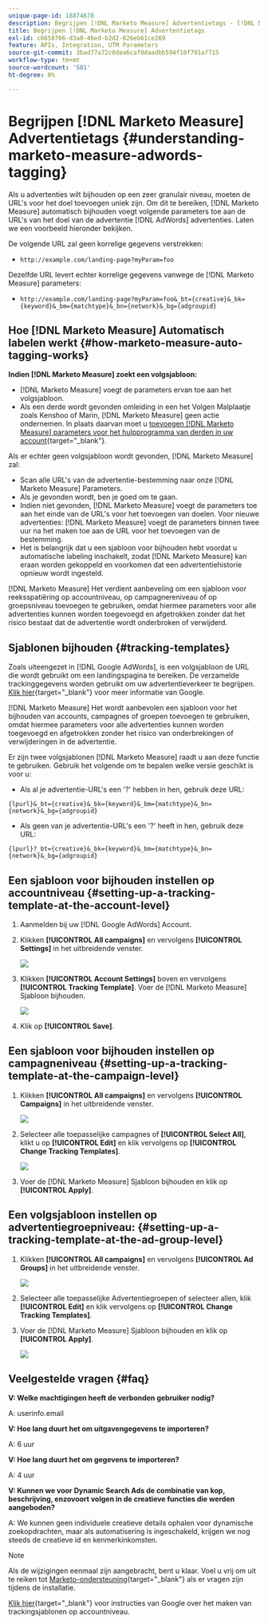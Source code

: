 ```yaml
---
unique-page-id: 18874678
description: Begrijpen [!DNL Marketo Measure] Advertentietags - [!DNL Marketo Measure] - Productdocumentatie
title: Begrijpen [!DNL Marketo Measure] Advertentietags
exl-id: c6658766-d3a8-46ed-b2d2-826eb61ce269
feature: APIs, Integration, UTM Parameters
source-git-commit: 3bad77a72c0dea6caf0daadbb594f10f791af715
workflow-type: tm+mt
source-wordcount: '581'
ht-degree: 0%

---
```


# Begrijpen [!DNL Marketo Measure] Advertentietags {#understanding-marketo-measure-adwords-tagging}

Als u advertenties wilt bijhouden op een zeer granulair niveau, moeten de URL&#39;s voor het doel toevoegen uniek zijn. Om dit te bereiken, [!DNL Marketo Measure] automatisch bijhouden voegt volgende parameters toe aan de URL&#39;s van het doel van de advertentie [!DNL AdWords] advertenties. Laten we een voorbeeld hieronder bekijken.

De volgende URL zal geen korrelige gegevens verstrekken:

* `http://example.com/landing-page?myParam=foo`

Dezelfde URL levert echter korrelige gegevens vanwege de [!DNL Marketo Measure] parameters:

* `http://example.com/landing-page?myParam=foo&_bt={creative}&_bk={keyword}&_bm={matchtype}&_bn={network}&_bg={adgroupid}`

## Hoe [!DNL Marketo Measure] Automatisch labelen werkt {#how-marketo-measure-auto-tagging-works}

**Indien [!DNL Marketo Measure] zoekt een volgsjabloon:**

* [!DNL Marketo Measure] voegt de parameters ervan toe aan het volgsjabloon.
* Als een derde wordt gevonden omleiding in een het Volgen Malplaatje zoals Kenshoo of Marin, [!DNL Marketo Measure] geen actie ondernemen. In plaats daarvan moet u [toevoegen [!DNL Marketo Measure] parameters voor het hulpprogramma van derden in uw account](/help/api-connections/utilizing-marketo-measures-api-connections/how-bid-management-tools-affect-marketo-measure.md){target="_blank"}.

Als er echter geen volgsjabloon wordt gevonden, [!DNL Marketo Measure] zal:

* Scan alle URL&#39;s van de advertentie-bestemming naar onze [!DNL Marketo Measure] Parameters.
* Als je gevonden wordt, ben je goed om te gaan.
* Indien niet gevonden, [!DNL Marketo Measure] voegt de parameters toe aan het einde van de URL&#39;s voor het toevoegen van doelen. Voor nieuwe advertenties: [!DNL Marketo Measure] voegt de parameters binnen twee uur na het maken toe aan de URL voor het toevoegen van de bestemming.
* Het is belangrijk dat u een sjabloon voor bijhouden hebt voordat u automatische labeling inschakelt, zodat [!DNL Marketo Measure] kan eraan worden gekoppeld en voorkomen dat een advertentiehistorie opnieuw wordt ingesteld.

[!DNL Marketo Measure] Het verdient aanbeveling om een sjabloon voor reeksspatiëring op accountniveau, op campagnereniveau of op groepsniveau toevoegen te gebruiken, omdat hiermee parameters voor alle advertenties kunnen worden toegevoegd en afgetrokken zonder dat het risico bestaat dat de advertentie wordt onderbroken of verwijderd.

## Sjablonen bijhouden {#tracking-templates}

Zoals uiteengezet in [!DNL Google AdWords], is een volgsjabloon de URL die wordt gebruikt om een landingspagina te bereiken. De verzamelde trackinggegevens worden gebruikt om uw advertentieverkeer te begrijpen. [Klik hier](https://support.google.com/adwords/answer/7197008?hl=en){target="_blank"} voor meer informatie van Google.

[!DNL Marketo Measure] Het wordt aanbevolen een sjabloon voor het bijhouden van accounts, campagnes of groepen toevoegen te gebruiken, omdat hiermee parameters voor alle advertenties kunnen worden toegevoegd en afgetrokken zonder het risico van onderbrekingen of verwijderingen in de advertentie.

Er zijn twee volgsjablonen [!DNL Marketo Measure] raadt u aan deze functie te gebruiken. Gebruik het volgende om te bepalen welke versie geschikt is voor u:

* Als al je advertentie-URL&#39;s een &#39;?&#39; hebben in hen, gebruik deze URL:

`{lpurl}&_bt={creative}&_bk={keyword}&_bm={matchtype}&_bn={network}&_bg={adgroupid}`

* Als geen van je advertentie-URL&#39;s een &#39;?&#39; heeft in hen, gebruik deze URL:

`{lpurl}?_bt={creative}&_bk={keyword}&_bm={matchtype}&_bn={network}&_bg={adgroupid}`

## Een sjabloon voor bijhouden instellen op accountniveau {#setting-up-a-tracking-template-at-the-account-level}

1. Aanmelden bij uw [!DNL Google AdWords] Account.

1. Klikken **[!UICONTROL All campaigns]** en vervolgens **[!UICONTROL Settings]** in het uitbreidende venster.

   ![](assets/1.png)

1. Klikken **[!UICONTROL Account Settings]** boven en vervolgens **[!UICONTROL Tracking Template]**. Voer de [!DNL Marketo Measure] Sjabloon bijhouden.

   ![](assets/2-1.png)

1. Klik op **[!UICONTROL Save]**.

## Een sjabloon voor bijhouden instellen op campagneniveau {#setting-up-a-tracking-template-at-the-campaign-level}

1. Klikken **[!UICONTROL All campaigns]** en vervolgens **[!UICONTROL Campaigns]** in het uitbreidende venster.

   ![](assets/3.png)

1. Selecteer alle toepasselijke campagnes of **[!UICONTROL Select All]**, klikt u op **[!UICONTROL Edit]** en klik vervolgens op **[!UICONTROL Change Tracking Templates]**.

   ![](assets/4-1.png)

1. Voer de [!DNL Marketo Measure] Sjabloon bijhouden en klik op **[!UICONTROL Apply]**.

## Een volgsjabloon instellen op advertentiegroepniveau: {#setting-up-a-tracking-template-at-the-ad-group-level}

1. Klikken **[!UICONTROL All campaigns]** en vervolgens **[!UICONTROL Ad Groups]** in het uitbreidende venster.

   ![](assets/5-1.png)

1. Selecteer alle toepasselijke Advertentiegroepen of selecteer allen, klik **[!UICONTROL Edit]** en klik vervolgens op **[!UICONTROL Change Tracking Templates]**.

1. Voer de [!DNL Marketo Measure] Sjabloon bijhouden en klik op **[!UICONTROL Apply]**.

   ![](assets/6-1.png)

## Veelgestelde vragen {#faq}

**V: Welke machtigingen heeft de verbonden gebruiker nodig?**

A: userinfo.email

**V: Hoe lang duurt het om uitgavengegevens te importeren?**

A: 6 uur

**V: Hoe lang duurt het om gegevens te importeren?**

A: 4 uur

**V: Kunnen we voor Dynamic Search Ads de combinatie van kop, beschrijving, enzovoort volgen in de creatieve functies die werden aangeboden?**

A: We kunnen geen individuele creatieve details ophalen voor dynamische zoekopdrachten, maar als automatisering is ingeschakeld, krijgen we nog steeds de creatieve id en kenmerkinkomsten.

>[!NOTE]
>
>Als de wijzigingen eenmaal zijn aangebracht, bent u klaar. Voel u vrij om uit te reiken tot [Marketo-ondersteuning](https://nation.marketo.com/t5/support/ct-p/Support){target="_blank"} als er vragen zijn tijdens de installatie.

[Klik hier](https://support.google.com/adwords/answer/6076199?hl=en#tracking){target="_blank"} voor instructies van Google over het maken van trackingsjablonen op accountniveau.
